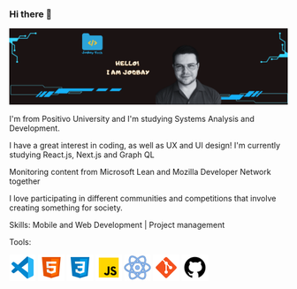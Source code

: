 ### Hi there 👋

![Joqbay Tech](/images/@JOQBAYTECH.png)

I'm from Positivo University and I'm studying Systems Analysis and Development.

I have a great interest in coding, as well as UX and UI design! I'm currently studying React.js, Next.js and Graph QL

Monitoring content from Microsoft Lean and Mozilla Developer Network together

I love participating in different communities and competitions that involve creating something for society.

Skills:
Mobile and Web Development | Project management

Tools:

![Joqbay Tech](/images/vscode.png) ![Joqbay Tech](/images/html.png) ![Joqbay Tech](/images/css.png) ![Joqbay Tech](/images/js.png) ![Joqbay Tech](/images/react.png) ![Joqbay Tech](/images/git.png) ![Joqbay Tech](/images/github.png)

<!--
My name is ✨ **Joqbay** ✨. I am from 

Here are some ideas to get you started:

- 🔭 I’m currently working on ...
- 🌱 I’m currently learning ...
- 👯 I’m looking to collaborate on ...
- 🤔 I’m looking for help with ...
- 💬 Ask me about ...
- 📫 How to reach me: ...
- 😄 Pronouns: ...
- ⚡ Fun fact: ...
-->
